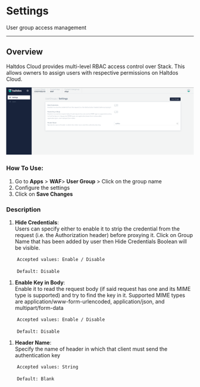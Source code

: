 # Settings
User group access management 

---

## Overview

Haltdos Cloud provides multi-level RBAC access control over Stack. This allows owners to assign users with respective permissions on Haltdos Cloud.

![User Group](/img/waf/v7/docs/usergroupSetting.png)

### How To Use:
1. Go to **Apps** > **WAF**> **User Group** > Click on the group name
2. Configure the settings
3. Click on **Save Changes**

### Description

1. **Hide Credentials**:  
Users can specify either to enable it to strip the credential from the request (i.e. the Authorization header) before proxying it. Click on Group Name that has been added by user then Hide Credentials Boolean will be visible.

```
    Accepted values: Enable / Disable

    Default: Disable 
```


1. **Enable Key in Body**:  
Enable it to read the request body (if said request has one and its MIME type is supported) and try to find the key in it. Supported MIME types are application/www-form-urlencoded, application/json, and multipart/form-data

```
    Accepted values: Enable / Disable

    Default: Disable 
```


1. **Header Name**:  
Specify the name of header in which that client must send the authentication key

```
    Accepted values: String

    Default: Blank 
```
    

